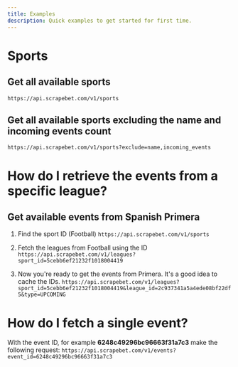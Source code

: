 ```yaml
---
title: Examples
description: Quick examples to get started for first time.
---
```

# Sports
## Get all available sports
```https://api.scrapebet.com/v1/sports```

## Get all available sports excluding the name and incoming events count
```https://api.scrapebet.com/v1/sports?exclude=name,incoming_events```

# How do I retrieve the events from a specific league?
## Get available events from Spanish Primera
1. Find the sport ID (Football)
```https://api.scrapebet.com/v1/sports```

2. Fetch the leagues from Football using the ID
```https://api.scrapebet.com/v1/leagues?sport_id=5cebb6ef21232f1018004419```

3. Now you're ready to get the events from Primera. It's a good idea to cache the IDs.
```https://api.scrapebet.com/v1/leagues?sport_id=5cebb6ef21232f1018004419&league_id=2c937341a5a4ede08bf22df5&type=UPCOMING```

# How do I fetch a single event?
With the event ID, for example __6248c49296bc96663f31a7c3__ make the following request:
```https://api.scrapebet.com/v1/events?event_id=6248c49296bc96663f31a7c3```
